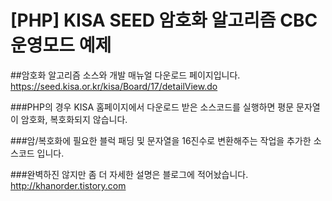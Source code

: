 [PHP] KISA SEED 암호화 알고리즘 CBC 운영모드 예제
==
##암호화 알고리즘 소스와 개발 매뉴얼 다운로드 페이지입니다.
https://seed.kisa.or.kr/kisa/Board/17/detailView.do

###PHP의 경우 KISA 홈페이지에서 다운로드 받은 소스코드를 실행하면 평문 문자열이 암호화, 복호화되지 않습니다.

###암/복호화에 필요한 블럭 패딩 및 문자열을 16진수로 변환해주는 작업을 추가한 소스코드 입니다.

###완벽하진 않지만 좀 더 자세한 설명은 블로그에 적어놨습니다.
http://khanorder.tistory.com
